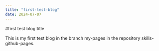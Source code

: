 ```yaml
---
title: "first-test-blog"
date: 2024-07-07
---
```


#first test blog title

This is my first test blog in the branch my-pages in the repository skills-github-pages.
